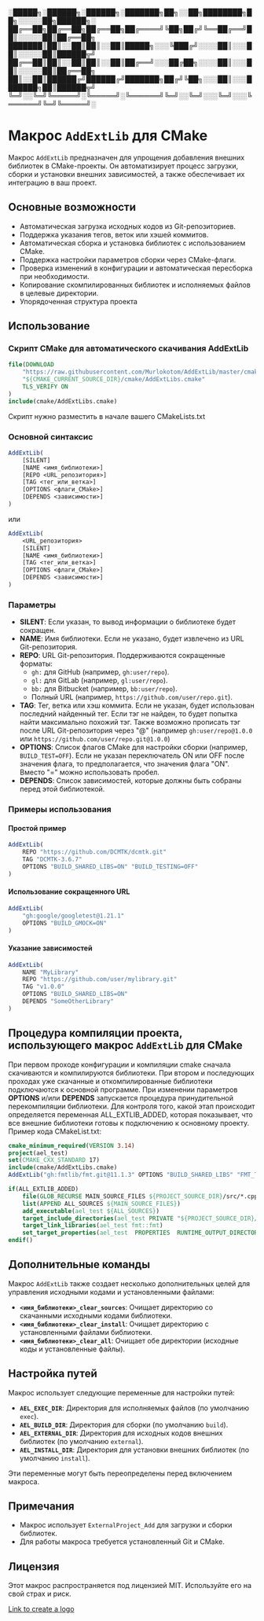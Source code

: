 
░█████╗░██████╗░██████╗░███████╗██╗░░██╗████████╗██╗░░░░░██╗██████╗░
██╔══██╗██╔══██╗██╔══██╗██╔════╝╚██╗██╔╝╚══██╔══╝██║░░░░░██║██╔══██╗
███████║██║░░██║██║░░██║█████╗░░░╚███╔╝░░░░██║░░░██║░░░░░██║██████╦╝
██╔══██║██║░░██║██║░░██║██╔══╝░░░██╔██╗░░░░██║░░░██║░░░░░██║██╔══██╗
██║░░██║██████╔╝██████╔╝███████╗██╔╝╚██╗░░░██║░░░███████╗██║██████╦╝
╚═╝░░╚═╝╚═════╝░╚═════╝░╚══════╝╚═╝░░╚═╝░░░╚═╝░░░╚══════╝╚═╝╚═════╝░


# Макрос `AddExtLib` для CMake

Макрос `AddExtLib` предназначен для упрощения добавления внешних библиотек в CMake-проекты. Он автоматизирует процесс загрузки, сборки и установки внешних зависимостей, а также обеспечивает их интеграцию в ваш проект.

## Основные возможности

- Автоматическая загрузка исходных кодов из Git-репозиториев.
- Поддержка указания тегов, веток или хэшей коммитов.
- Автоматическая сборка и установка библиотек с использованием CMake.
- Поддержка настройки параметров сборки через CMake-флаги.
- Проверка изменений в конфигурации и автоматическая пересборка при необходимости.
- Копирование скомпилированных библиотек и исполняемых файлов в целевые директории.
- Упорядоченная структура проекта

## Использование

### Скрипт CMake для автоматического скачивания AddExtLib

```cmake
file(DOWNLOAD
    "https://raw.githubusercontent.com/Murlokotom/AddExtLib/master/cmake/AddExtLibs.cmake"
    "${CMAKE_CURRENT_SOURCE_DIR}/cmake/AddExtLibs.cmake"
    TLS_VERIFY ON
)
include(cmake/AddExtLibs.cmake)
```
Скрипт нужно разместить в начале вашего CMakeLists.txt

### Основной синтаксис

```cmake
AddExtLib(
    [SILENT]
    [NAME <имя_библиотеки>]
    [REPO <URL_репозитория>]
    [TAG <тег_или_ветка>]
    [OPTIONS <флаги_CMake>]
    [DEPENDS <зависимости>]
)
```
или
```cmake
AddExtLib(
    <URL_репозитория>
    [SILENT]
    [NAME <имя_библиотеки>]
    [TAG <тег_или_ветка>]
    [OPTIONS <флаги_CMake>]
    [DEPENDS <зависимости>]
)
```

### Параметры

- **SILENT**: Если указан, то вывод информации о библиотеке будет сокращен.
- **NAME**: Имя библиотеки. Если не указано, будет извлечено из URL Git-репозитория.
- **REPO**: URL Git-репозитория. Поддерживаются сокращенные форматы:
  - `gh:` для GitHub (например, `gh:user/repo`).
  - `gl:` для GitLab (например, `gl:user/repo`).
  - `bb:` для Bitbucket (например, `bb:user/repo`).
  - Полный URL (например, `https://github.com/user/repo.git`).
- **TAG**: Тег, ветка или хэш коммита. Если не указан, будет использован последний найденный тег. Если тэг не найден, то будет попытка найти максимально похожий тэг. Также возможно прописать тэг после URL Git-репозитория через "@" (например `gh:user/repo@1.0.0` или `https://github.com/user/repo.git@1.0.0`)
- **OPTIONS**: Список флагов CMake для настройки сборки (например, `BUILD_TEST=OFF`). Если не указан переключатель ON или OFF после значения флага, то предполагается, что значения флага "ON". Вместо "=" можно использовать пробел.
- **DEPENDS**: Список зависимостей, которые должны быть собраны перед этой библиотекой.

### Примеры использования

#### Простой пример

```cmake
AddExtLib(
    REPO "https://github.com/DCMTK/dcmtk.git"
    TAG "DCMTK-3.6.7"
    OPTIONS "BUILD_SHARED_LIBS=ON" "BUILD_TESTING=OFF"
)
```

#### Использование сокращенного URL

```cmake
AddExtLib(
    "gh:google/googletest@1.21.1"
    OPTIONS "BUILD_GMOCK=ON"
)
```

#### Указание зависимостей

```cmake
AddExtLib(
    NAME "MyLibrary"
    REPO "https://github.com/user/mylibrary.git"
    TAG "v1.0.0"
    OPTIONS "BUILD_SHARED_LIBS=ON"
    DEPENDS "SomeOtherLibrary"
)
```
## Процедура компиляции проекта, использующего макрос `AddExtLib` для CMake

При первом проходе конфигурации и компиляции cmake сначала скачиваются и компилируются библиотеки. При втором и последующих проходах уже скачанные и откомпилированные библиотеки подключаются к основной программе. При изменении параметров **OPTIONS** и/или **DEPENDS** запускается процедура принудительной перекомпиляции библиотеки. Для контроля того, какой этап происходит определяется переменная ALL_EXTLIB_ADDED, которая показывает, что все внешние библиотеки готовы к подключению к основному проекту.
Пример кода CMakeList.txt:
```cmake
cmake_minimum_required(VERSION 3.14)
project(ael_test)
set(CMAKE_CXX_STANDARD 17)
include(cmake/AddExtLibs.cmake)
AddExtLib("gh:fmtlib/fmt.git@11.1.3" OPTIONS "BUILD_SHARED_LIBS" "FMT_TEST=OFF" SILENT)

if(ALL_EXTLIB_ADDED)
	file(GLOB_RECURSE MAIN_SOURCE_FILES ${PROJECT_SOURCE_DIR}/src/*.cpp)
	list(APPEND ALL_SOURCES ${MAIN_SOURCE_FILES})
	add_executable(ael_test ${ALL_SOURCES})
	target_include_directories(ael_test PRIVATE "${PROJECT_SOURCE_DIR}/src/")
	target_link_libraries(ael_test fmt::fmt)
	set_target_properties(ael_test  PROPERTIES  RUNTIME_OUTPUT_DIRECTORY  ${PROJECT_BINARY_DIR})
endif()
```
## Дополнительные команды

Макрос `AddExtLib` также создает несколько дополнительных целей для управления исходными кодами и установленными файлами:

- **`<имя_библиотеки>_clear_sources`**: Очищает директорию со скачанными исходными кодами библиотеки.
- **`<имя_библиотеки>_clear_install`**: Очищает директорию с установленными файлами библиотеки.
- **`<имя_библиотеки>_clear_all`**: Очищает обе директории (исходные коды и установленные файлы).

## Настройка путей

Макрос использует следующие переменные для настройки путей:

- **`AEL_EXEC_DIR`**: Директория для исполняемых файлов (по умолчанию `exec`).
- **`AEL_BUILD_DIR`**: Директория для сборки (по умолчанию `build`).
- **`AEL_EXTERNAL_DIR`**: Директория для исходных кодов внешних библиотек (по умолчанию `external`).
- **`AEL_INSTALL_DIR`**: Директория для установки внешних библиотек (по умолчанию `install`).

Эти переменные могут быть переопределены перед включением макроса.

## Примечания

- Макрос использует `ExternalProject_Add` для загрузки и сборки библиотек.
- Для работы макроса требуется установленный Git и CMake.

## Лицензия

Этот макрос распространяется под лицензией MIT. Используйте его на свой страх и риск.

[Link to create a logo](https://fsymbols.com/ru/generatory/)